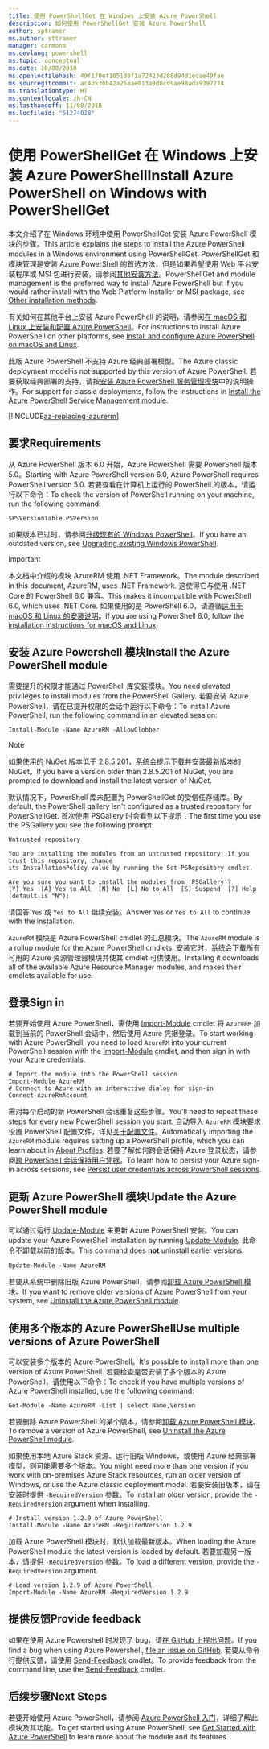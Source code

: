 ```yaml
---
title: 使用 PowerShellGet 在 Windows 上安装 Azure PowerShell
description: 如何使用 PowerShellGet 安装 Azure PowerShell
author: sptramer
ms.author: sttramer
manager: carmonm
ms.devlang: powershell
ms.topic: conceptual
ms.date: 10/08/2018
ms.openlocfilehash: 49f1f0ef1051d8f1a72423d288d94d1ecae49fae
ms.sourcegitcommit: ac4b53bb42a25aae013a9d8cd9ae98ada9397274
ms.translationtype: HT
ms.contentlocale: zh-CN
ms.lasthandoff: 11/08/2018
ms.locfileid: "51274018"
---
```

# <a name="install-azure-powershell-on-windows-with-powershellget"></a><span data-ttu-id="c39ba-103">使用 PowerShellGet 在 Windows 上安装 Azure PowerShell</span><span class="sxs-lookup"><span data-stu-id="c39ba-103">Install Azure PowerShell on Windows with PowerShellGet</span></span>

<span data-ttu-id="c39ba-104">本文介绍了在 Windows 环境中使用 PowerShellGet 安装 Azure PowerShell 模块的步骤。</span><span class="sxs-lookup"><span data-stu-id="c39ba-104">This article explains the steps to install the Azure PowerShell modules in a Windows environment using PowerShellGet.</span></span> <span data-ttu-id="c39ba-105">PowerShellGet 和模块管理是安装 Azure PowerShell 的首选方法，但是如果希望使用 Web 平台安装程序或 MSI 包进行安装，请参阅[其他安装方法](other-install.md)。</span><span class="sxs-lookup"><span data-stu-id="c39ba-105">PowerShellGet and module management is the preferred way to install Azure PowerShell but if you would rather install with the Web Platform Installer or MSI package, see [Other installation methods](other-install.md).</span></span>

<span data-ttu-id="c39ba-106">有关如何在其他平台上安装 Azure PowerShell 的说明，请参阅[在 macOS 和 Linux 上安装和配置 Azure PowerShell](install-azurermps-maclinux.md)。</span><span class="sxs-lookup"><span data-stu-id="c39ba-106">For instructions to install Azure PowerShell on other platforms, see [Install and configure Azure PowerShell on macOS and Linux](install-azurermps-maclinux.md).</span></span>

<span data-ttu-id="c39ba-107">此版 Azure PowerShell 不支持 Azure 经典部署模型。</span><span class="sxs-lookup"><span data-stu-id="c39ba-107">The Azure classic deployment model is not supported by this version of Azure PowerShell.</span></span> <span data-ttu-id="c39ba-108">若要获取经典部署的支持，请按[安装 Azure PowerShell 服务管理模块](/powershell/azure/servicemanagement/install-azure-ps)中的说明操作。</span><span class="sxs-lookup"><span data-stu-id="c39ba-108">For support for classic deployments, follow the instructions in [Install the Azure PowerShell Service Management module](/powershell/azure/servicemanagement/install-azure-ps).</span></span>

[!INCLUDE[az-replacing-azurerm](../includes/az-replacing-azurerm.md)]

## <a name="requirements"></a><span data-ttu-id="c39ba-109">要求</span><span class="sxs-lookup"><span data-stu-id="c39ba-109">Requirements</span></span>

<span data-ttu-id="c39ba-110">从 Azure PowerShell 版本 6.0 开始，Azure PowerShell 需要 PowerShell 版本 5.0。</span><span class="sxs-lookup"><span data-stu-id="c39ba-110">Starting with Azure PowerShell version 6.0, Azure PowerShell requires PowerShell version 5.0.</span></span> <span data-ttu-id="c39ba-111">若要查看在计算机上运行的 PowerShell 的版本，请运行以下命令：</span><span class="sxs-lookup"><span data-stu-id="c39ba-111">To check the version of PowerShell running on your machine, run the following command:</span></span>

```powershell-interactive
$PSVersionTable.PSVersion
```

<span data-ttu-id="c39ba-112">如果版本已过时，请参阅[升级现有的 Windows PowerShell](/powershell/scripting/setup/installing-windows-powershell?view=powershell-6#upgrading-existing-windows-powershell)。</span><span class="sxs-lookup"><span data-stu-id="c39ba-112">If you have an outdated version, see [Upgrading existing Windows PowerShell](/powershell/scripting/setup/installing-windows-powershell?view=powershell-6#upgrading-existing-windows-powershell).</span></span>

> [!IMPORTANT]
> <span data-ttu-id="c39ba-113">本文档中介绍的模块 AzureRM 使用 .NET Framework。</span><span class="sxs-lookup"><span data-stu-id="c39ba-113">The module described in this document, AzureRM, uses .NET Framework.</span></span> <span data-ttu-id="c39ba-114">这使得它与使用 .NET Core 的 PowerShell 6.0 兼容。</span><span class="sxs-lookup"><span data-stu-id="c39ba-114">This makes it incompatible with PowerShell 6.0, which uses .NET Core.</span></span> <span data-ttu-id="c39ba-115">如果使用的是 PowerShell 6.0，请遵循[适用于 macOS 和 Linux 的安装说明](install-azurermps-maclinux.md)。</span><span class="sxs-lookup"><span data-stu-id="c39ba-115">If you are using PowerShell 6.0, follow the [installation instructions for macOS and Linux](install-azurermps-maclinux.md).</span></span>

## <a name="install-the-azure-powershell-module"></a><span data-ttu-id="c39ba-116">安装 Azure Powershell 模块</span><span class="sxs-lookup"><span data-stu-id="c39ba-116">Install the Azure PowerShell module</span></span>

<span data-ttu-id="c39ba-117">需要提升的权限才能通过 PowerShell 库安装模块。</span><span class="sxs-lookup"><span data-stu-id="c39ba-117">You need elevated privileges to install modules from the PowerShell Gallery.</span></span> <span data-ttu-id="c39ba-118">若要安装 Azure PowerShell，请在已提升权限的会话中运行以下命令：</span><span class="sxs-lookup"><span data-stu-id="c39ba-118">To install Azure PowerShell, run the following command in an elevated session:</span></span>

```powershell-interactive
Install-Module -Name AzureRM -AllowClobber
```

> [!NOTE]
> <span data-ttu-id="c39ba-119">如果使用的 NuGet 版本低于 2.8.5.201，系统会提示下载并安装最新版本的 NuGet。</span><span class="sxs-lookup"><span data-stu-id="c39ba-119">If you have a version older than 2.8.5.201 of NuGet, you are prompted to download and install the latest version of NuGet.</span></span>

<span data-ttu-id="c39ba-120">默认情况下，PowerShell 库未配置为 PowerShellGet 的受信任存储库。</span><span class="sxs-lookup"><span data-stu-id="c39ba-120">By default, the PowerShell gallery isn't configured as a trusted repository for PowerShellGet.</span></span> <span data-ttu-id="c39ba-121">首次使用 PSGallery 时会看到以下提示：</span><span class="sxs-lookup"><span data-stu-id="c39ba-121">The first time you use the PSGallery you see the following prompt:</span></span>

```output
Untrusted repository

You are installing the modules from an untrusted repository. If you trust this repository, change
its InstallationPolicy value by running the Set-PSRepository cmdlet.

Are you sure you want to install the modules from 'PSGallery'?
[Y] Yes  [A] Yes to All  [N] No  [L] No to All  [S] Suspend  [?] Help (default is "N"):
```

<span data-ttu-id="c39ba-122">请回答 `Yes` 或 `Yes to All` 继续安装。</span><span class="sxs-lookup"><span data-stu-id="c39ba-122">Answer `Yes` or `Yes to All` to continue with the installation.</span></span>

<span data-ttu-id="c39ba-123">`AzureRM` 模块是 Azure PowerShell cmdlet 的汇总模块。</span><span class="sxs-lookup"><span data-stu-id="c39ba-123">The `AzureRM` module is a rollup module for the Azure PowerShell cmdlets.</span></span> <span data-ttu-id="c39ba-124">安装它时，系统会下载所有可用的 Azure 资源管理器模块并使其 cmdlet 可供使用。</span><span class="sxs-lookup"><span data-stu-id="c39ba-124">Installing it downloads all of the available Azure Resource Manager modules, and makes their cmdlets available for use.</span></span>

## <a name="sign-in"></a><span data-ttu-id="c39ba-125">登录</span><span class="sxs-lookup"><span data-stu-id="c39ba-125">Sign in</span></span>

<span data-ttu-id="c39ba-126">若要开始使用 Azure PowerShell，需使用 [Import-Module](/powershell/module/Microsoft.PowerShell.Core/Import-Module) cmdlet 将 `AzureRM` 加载到当前的 PowerShell 会话中，然后使用 Azure 凭据登录。</span><span class="sxs-lookup"><span data-stu-id="c39ba-126">To start working with Azure PowerShell, you need to load `AzureRM` into your current PowerShell session with the [Import-Module](/powershell/module/Microsoft.PowerShell.Core/Import-Module) cmdlet, and then sign in with your Azure credentials.</span></span>

```powershell-interactive
# Import the module into the PowerShell session
Import-Module AzureRM
# Connect to Azure with an interactive dialog for sign-in
Connect-AzureRmAccount
```

<span data-ttu-id="c39ba-127">需对每个启动的新 PowerShell 会话重复这些步骤。</span><span class="sxs-lookup"><span data-stu-id="c39ba-127">You'll need to repeat these steps for every new PowerShell session you start.</span></span> <span data-ttu-id="c39ba-128">自动导入 `AzureRM` 模块要求设置 PowerShell 配置文件，详见[关于配置文件](/powershell/module/microsoft.powershell.core/about/about_profiles)。</span><span class="sxs-lookup"><span data-stu-id="c39ba-128">Automatically importing the `AzureRM` module requires setting up a PowerShell profile, which you can learn about in [About Profiles](/powershell/module/microsoft.powershell.core/about/about_profiles).</span></span>
<span data-ttu-id="c39ba-129">若要了解如何跨会话保持 Azure 登录状态，请参阅[跨 PowerShell 会话保持用户凭据](context-persistence.md)。</span><span class="sxs-lookup"><span data-stu-id="c39ba-129">To learn how to persist your Azure sign-in across sessions, see [Persist user credentials across PowerShell sessions](context-persistence.md).</span></span>

## <a name="update-the-azure-powershell-module"></a><span data-ttu-id="c39ba-130">更新 Azure PowerShell 模块</span><span class="sxs-lookup"><span data-stu-id="c39ba-130">Update the Azure PowerShell module</span></span>

<span data-ttu-id="c39ba-131">可以通过运行 [Update-Module](/powershell/module/powershellget/update-module) 来更新 Azure PowerShell 安装。</span><span class="sxs-lookup"><span data-stu-id="c39ba-131">You can update your Azure PowerShell installation by running [Update-Module](/powershell/module/powershellget/update-module).</span></span> <span data-ttu-id="c39ba-132">此命令不卸载以前的版本。</span><span class="sxs-lookup"><span data-stu-id="c39ba-132">This command does __not__ uninstall earlier versions.</span></span>

```powershell-interactive
Update-Module -Name AzureRM
```

<span data-ttu-id="c39ba-133">若要从系统中删除旧版 Azure PowerShell，请参阅[卸载 Azure PowerShell 模块](uninstall-azurerm-ps.md)。</span><span class="sxs-lookup"><span data-stu-id="c39ba-133">If you want to remove older versions of Azure PowerShell from your system, see [Uninstall the Azure PowerShell module](uninstall-azurerm-ps.md).</span></span>

## <a name="use-multiple-versions-of-azure-powershell"></a><span data-ttu-id="c39ba-134">使用多个版本的 Azure PowerShell</span><span class="sxs-lookup"><span data-stu-id="c39ba-134">Use multiple versions of Azure PowerShell</span></span>

<span data-ttu-id="c39ba-135">可以安装多个版本的 Azure PowerShell。</span><span class="sxs-lookup"><span data-stu-id="c39ba-135">It's possible to install more than one version of Azure PowerShell.</span></span> <span data-ttu-id="c39ba-136">若要检查是否安装了多个版本的 Azure PowerShell，请使用以下命令：</span><span class="sxs-lookup"><span data-stu-id="c39ba-136">To check if you have multiple versions of Azure PowerShell installed, use the following command:</span></span>

```powershell-interactive
Get-Module -Name AzureRM -List | select Name,Version
```

<span data-ttu-id="c39ba-137">若要删除 Azure PowerShell 的某个版本，请参阅[卸载 Azure PowerShell 模块](uninstall-azurerm-ps.md)。</span><span class="sxs-lookup"><span data-stu-id="c39ba-137">To remove a version of Azure PowerShell, see [Uninstall the Azure PowerShell module](uninstall-azurerm-ps.md).</span></span>

<span data-ttu-id="c39ba-138">如果使用本地 Azure Stack 资源、运行旧版 Windows，或使用 Azure 经典部署模型，则可能需要多个版本。</span><span class="sxs-lookup"><span data-stu-id="c39ba-138">You might need more than one version if you work with on-premises Azure Stack resources, run an older version of Windows, or use the Azure classic deployment model.</span></span> <span data-ttu-id="c39ba-139">若要安装旧版本，请在安装时提供 `-RequiredVersion` 参数。</span><span class="sxs-lookup"><span data-stu-id="c39ba-139">To install an older version, provide the `-RequiredVersion` argument when installing.</span></span>

```powershell-interactive
# Install version 1.2.9 of Azure PowerShell
Install-Module -Name AzureRM -RequiredVersion 1.2.9
```

<span data-ttu-id="c39ba-140">加载 Azure PowerShell 模块时，默认加载最新版本。</span><span class="sxs-lookup"><span data-stu-id="c39ba-140">When loading the Azure PowerShell module the latest version is loaded by default.</span></span> <span data-ttu-id="c39ba-141">若要加载另一版本，请提供 `-RequiredVersion` 参数。</span><span class="sxs-lookup"><span data-stu-id="c39ba-141">To load a different version, provide the `-RequiredVersion` argument.</span></span>

```powershell-interactive
# Load version 1.2.9 of Azure PowerShell
Import-Module -Name AzureRM -RequiredVersion 1.2.9
```

## <a name="provide-feedback"></a><span data-ttu-id="c39ba-142">提供反馈</span><span class="sxs-lookup"><span data-stu-id="c39ba-142">Provide feedback</span></span>

<span data-ttu-id="c39ba-143">如果在使用 Azure Powershell 时发现了 bug，请[在 GitHub 上提出问题](https://github.com/Azure/azure-powershell/issues)。</span><span class="sxs-lookup"><span data-stu-id="c39ba-143">If you find a bug when using Azure Powershell, [file an issue on GitHub](https://github.com/Azure/azure-powershell/issues).</span></span>
<span data-ttu-id="c39ba-144">若要从命令行提供反馈，请使用 [Send-Feedback](/powershell/module/azurerm.profile/send-feedback) cmdlet。</span><span class="sxs-lookup"><span data-stu-id="c39ba-144">To provide feedback from the command line, use the [Send-Feedback](/powershell/module/azurerm.profile/send-feedback) cmdlet.</span></span>

## <a name="next-steps"></a><span data-ttu-id="c39ba-145">后续步骤</span><span class="sxs-lookup"><span data-stu-id="c39ba-145">Next Steps</span></span>

<span data-ttu-id="c39ba-146">若要开始使用 Azure PowerShell，请参阅 [Azure PowerShell 入门](get-started-azureps.md)，详细了解此模块及其功能。</span><span class="sxs-lookup"><span data-stu-id="c39ba-146">To get started using Azure PowerShell, see [Get Started with Azure PowerShell](get-started-azureps.md) to learn more about the module and its features.</span></span>